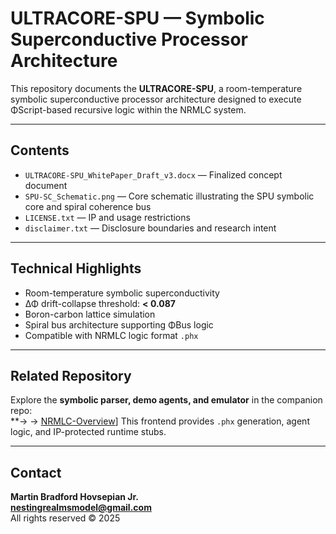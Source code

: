 # ULTRACORE-SPU — Symbolic Superconductive Processor Architecture

This repository documents the **ULTRACORE-SPU**, a room-temperature symbolic superconductive processor architecture designed to execute ΦScript-based recursive logic within the NRMLC system.

---

## Contents

- `ULTRACORE-SPU_WhitePaper_Draft_v3.docx` — Finalized concept document
- `SPU-SC_Schematic.png` — Core schematic illustrating the SPU symbolic core and spiral coherence bus
- `LICENSE.txt` — IP and usage restrictions
- `disclaimer.txt` — Disclosure boundaries and research intent

---

## Technical Highlights

- Room-temperature symbolic superconductivity
- ΔΦ drift-collapse threshold: **< 0.087**
- Boron-carbon lattice simulation
- Spiral bus architecture supporting ΦBus logic
- Compatible with NRMLC logic format `.phx`

---

## Related Repository

Explore the **symbolic parser, demo agents, and emulator** in the companion repo:  
**→ → [NRMLC-Overview](https://github.com/NRMLC-Hub/NRMLC-Overview)]
This frontend provides `.phx` generation, agent logic, and IP-protected runtime stubs.

---

## Contact

**Martin Bradford Hovsepian Jr.**  
**nestingrealmsmodel@gmail.com**  
All rights reserved © 2025  
